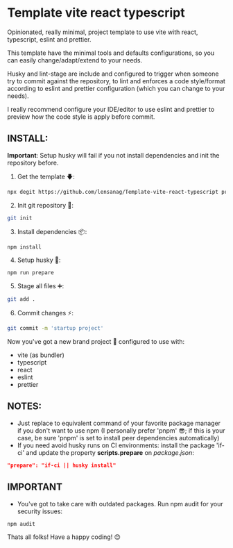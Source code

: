 # Template vite react typescript

Opinionated, really minimal, project template to use vite with react, typescript, eslint and prettier.

This template have the minimal tools and defaults configurations, so you can easily change/adapt/extend to your needs.

Husky and lint-stage are include and configured to trigger when someone try to commit against the repository, to lint and enforces a code style/format according to eslint and prettier configuration (which you can change to your needs).

I really recommend configure your IDE/editor to use eslint and prettier to preview how the code style is apply before commit.

## INSTALL:
**Important**: Setup husky will fail if you not install dependencies and init the repository before. 

1. Get the template 🡇:

```bash
npx degit https://github.com/lensanag/Template-vite-react-typescript project-name && cd project-name
```

2. Init git repository 🐙:

```bash
git init
```

3. Install dependencies 📦:

```bash
npm install
```

4. Setup husky 🐶:

```bash
npm run prepare
```

5. Stage all files ➕:
```bash
git add .
```

6. Commit changes ⚡:

```bash
git commit -m 'startup project'
```

Now you've got a new brand project 💯 configured to use with:

- vite (as bundler)
- typescript
- react
- eslint
- prettier

## NOTES:

- Just replace to equivalent command of your favorite package manager if you don't want to use npm (I personally prefer 'pnpm' 😎; if this is your case, be sure 'pnpm' is set to install peer dependencies automatically)
- If you need avoid husky runs on CI environments: install the package 'if-ci' and update the property **scripts.prepare** on *package.json*:
```json
"prepare": "if-ci || husky install"
```

## IMPORTANT

- You've got to take care with outdated packages. Run npm audit for your security issues:

```bash
npm audit
```

Thats all folks! Have a happy coding! 😊
